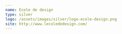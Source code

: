 ```yaml
---
name: Ecole de design
type: silver
logo: /assets/images/silver/logo-ecole-design.png
site: http://www.lecolededesign.com/
---
```

